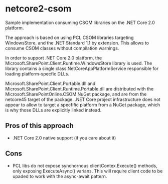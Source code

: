# netcore2-csom
Sample implementation consuming CSOM libraries on the .NET Core 2.0 platform.

The approach is based on using PCL CSOM libraries targeting WindowsStore, and the .NET Standard 1.1 by extension.
This allows to consume CSOM classes without compilation warnings.

In order to support .NET Core 2.0 platform, the Microsoft.SharePoint.Client.Runtime.WindowsStore library is used. 
The library contains a single class NetCoreAppPlatformService responsible for loading platform-specfic DLLs.

Microsoft.SharePoint.Client.Portable.dll and  Microsoft.SharePoint.Client.Runtime.Portable.dll are distributed with the 
Microsoft.SharePointOnline.CSOM NuGet package, and are from the netcore45 target of the package. .NET Core project infrastructure 
does not appear to allow to target a specfific platform from a NuGet package, which is why those DLLs are explicitly linked instead.

## Pros of this approach

* .NET Core 2.0 native support (if you care about it)

## Cons

* PCL libs do not expose synchornous clientContex.Execute() methods, only exposing ExecuteAsync() varians. This will require client
  code to be upaded to work with the async-await pattern.

